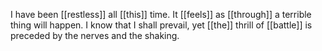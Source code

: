 I have been [[restless]] all [[this]] time. It [[feels]] as [[through]] a terrible thing will happen. I know that I shall prevail, yet [[the]] thrill of [[battle]] is preceded by the nerves and the shaking.